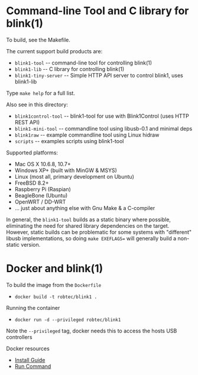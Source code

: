 Command-line Tool and C library for blink(1)
============================================

To build, see the Makefile.

The current support build products are:

- `blink1-tool` -- command-line tool for controlling blink(1)
- `blink1-lib` -- C library for controlling blink(1)
- `blink1-tiny-server` -- Simple HTTP API server to control blink1, uses blink1-lib

Type `make help` for a full list.

Also see in this directory:
- `blink1control-tool` -- blink1-tool for use with Blink1Control (uses HTTP REST API)
- `blink1-mini-tool` -- commandline tool using libusb-0.1 and minimal deps
- `blink1raw` -- example commandline tool using Linux hidraw
- `scripts` -- examples scripts using blink1-tool

Supported platforms:

- Mac OS X 10.6.8, 10.7+
- Windows XP+ (built with MinGW & MSYS)
- Linux (most all, primary development on Ubuntu)
- FreeBSD 8.2+
- Raspberry Pi (Raspian)
- BeagleBone (Ubuntu)
- OpenWRT / DD-WRT
- ... just about anything else with Gnu Make & a C-compiler

In general, the `blink1-tool` builds as a static binary where possible,
eliminating the need for shared library dependencies on the target.
However, static builds can be problematic for some systems with "different" 
libusb implementations, so doing `make EXEFLAGS=` will generally build a non-static version.


Docker and blink(1)
==========
To build the image from the `Dockerfile`

- `docker build -t robtec/blink1 .`

Running the container

- `docker run -d --privileged robtec/blink1`

Note the `--privileged` tag, docker needs this to access the hosts USB controllers

Docker resources
- [Install Guide](https://docs.docker.com/installation/)
- [Run Command](https://docs.docker.com/reference/run/)



